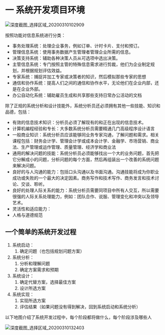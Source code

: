 # 一 系统开发项目环境

![深度截图_选择区域_20200310102909](http://korov.myqnapcloud.cn:19000/images/深度截图_选择区域_20200310102909.png)

按照功能对信息系统进行分类：

- 事务处理系统：处理企业事务，例如订单、计时卡片、支付和预订。
- 管理信息系统：使用事务数据产生管理者管理企业所需的信息。
- 决策支持系统：辅助各种决策人员从可选项中选出决策。
- 主管信息系统：专门按照主管的特殊信息需求进行剪裁，他们为企业制定规划，并根据规划评估效益。
- 专家系统：捕捉并加工专家或决策者的知识，然后模拟那些专家的思想
- 通信和协作系统：提高人们之间的通信和协作水平，无论他们在企业内部，还是在企业外部。
- 办公自动化系统：辅助雇员生成和共享那些支持日常办公活动的文档

除了正规的系统分析和设计技能外，系统分析员还必须拥有其他一些技能、知识和品德，包括：

- 有效的信息技术知识：分析员必须了解现有的和正在出现的信息技术。
- 计算机编程经验和专长：大多数系统分析员需要精通几门高级程序设计语言
- 一般商业知识：系统分析员应该能够同业务专家沟通，了解问题和需求。相关课程包括：财务会计学、管理会计学或成本会计学、金融学、市场营销、商业法、生产管理或运作管理、质量管理、经济学和商业法
- 通用的解决问题的技能：系统分析员必须能够找出一个大的业务问题，首先把它分解成小的问题，分析问题的每个方面，然后再组装出一个改善的系统问题来解决问题。
- 良好的与人沟通的能力：包括口头沟通以及书面沟通。沟通技能将成为你职业成功或失败的一个最大的决定因素。商务写作和技术写作、商务发言和技术讨论、交谈、聆听。
- 良好的处理人际关系的能力：系统分析员需要同项目中所有人交互，所以需要很强的人际关系处理能力，例如：团队合作、说服、管理变化和冲突以及领导艺术。
- 灵活性和适应能力：
- 人格与道德规范

## 一个简单的系统开发过程

1. 系统启动：
   1. 确定问题（也包括规划问题方案）
2. 系统分析：
   1. 分析和理解问题
   2. 确定方案需求和预期
3. 系统设计：
   1. 确定代替方案，选择最佳方案
   2. 设计所选方案
4. 系统实现：
   1. 实现所选方案
   2. 评估结果（如果问题没有得到解决，回到系统启动和系统分析）

以下地图介绍了系统开发过程中，每个阶段都将做什么，每个阶段涉及哪些人

![深度截图_选择区域_20200310132403](http://korov.myqnapcloud.cn:19000/images/深度截图_选择区域_20200310132403.png)